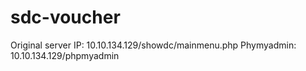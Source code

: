 # sdc-voucher

Original server 
IP: 10.10.134.129/showdc/mainmenu.php
Phymyadmin: 10.10.134.129/phpmyadmin
